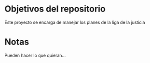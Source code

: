 # Objetivos del repositorio

Este proyecto se encarga de manejar los planes de la liga de la justicia

# Notas
Pueden hacer lo que quieran...
